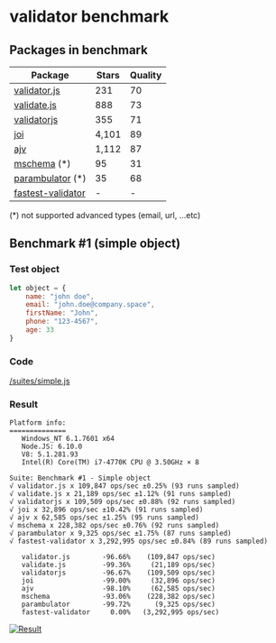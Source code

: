 # validator benchmark

## Packages in benchmark

| Package | Stars | Quality |
| ------- | ----- | ------- |
| [validator.js](https://github.com/guillaumepotier/validator.js) | 231 | 70
| [validate.js](https://github.com/ansman/validate.js) | 888 | 73
| [validatorjs](https://github.com/skaterdav85/validatorjs) | 355 | 71
| [joi](https://github.com/hapijs/joi) | 4,101 | 89
| [ajv](https://github.com/epoberezkin/ajv) | 1,112 | 87
| [mschema](https://github.com/mschema/mschema) (*) | 95 | 31
| [parambulator](https://github.com/rjrodger/parambulator) (*) | 35 | 68
| [fastest-validator](https://github.com/icebob/fastest-validator) | - | -

 (*) not supported advanced types (email, url, ...etc)

## Benchmark #1 (simple object)

### Test object
```js
let object = {
    name: "john doe",
    email: "john.doe@company.space",
    firstName: "John",
    phone: "123-4567",
    age: 33
}
```

### Code
[/suites/simple.js](https://github.com/icebob/validator-benchmark/blob/master/suites/simple.js)

### Result

```
Platform info:
==============
   Windows_NT 6.1.7601 x64
   Node.JS: 6.10.0
   V8: 5.1.281.93
   Intel(R) Core(TM) i7-4770K CPU @ 3.50GHz × 8

Suite: Benchmark #1 - Simple object
√ validator.js x 109,847 ops/sec ±0.25% (93 runs sampled)
√ validate.js x 21,189 ops/sec ±1.12% (91 runs sampled)
√ validatorjs x 109,509 ops/sec ±0.88% (92 runs sampled)
√ joi x 32,896 ops/sec ±10.42% (91 runs sampled)
√ ajv x 62,585 ops/sec ±1.25% (95 runs sampled)
√ mschema x 228,382 ops/sec ±0.76% (92 runs sampled)
√ parambulator x 9,325 ops/sec ±1.75% (87 runs sampled)
√ fastest-validator x 3,292,995 ops/sec ±0.84% (89 runs sampled)

   validator.js        -96.66%    (109,847 ops/sec)
   validate.js         -99.36%     (21,189 ops/sec)
   validatorjs         -96.67%    (109,509 ops/sec)
   joi                 -99.00%     (32,896 ops/sec)
   ajv                 -98.10%     (62,585 ops/sec)
   mschema             -93.06%    (228,382 ops/sec)
   parambulator        -99.72%      (9,325 ops/sec)
   fastest-validator     0.00%   (3,292,995 ops/sec)
```

[![Result](https://cloud.highcharts.com/images/yqowupa/4/800.png)](http://cloud.highcharts.com/show/yqowupa)
